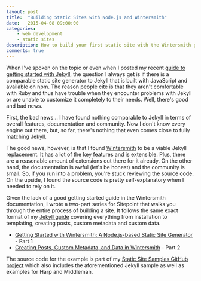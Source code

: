 ```yaml
---
layout: post
title:  "Building Static Sites with Node.js and Wintersmith"
date:   2015-04-08 09:00:00
categories:
    - web development
    - static sites
description: How to build your first static site with the Wintersmith generator.
comments: true
---
```


When I've spoken on the topic or even when I posted my recent [guide to getting started with Jekyll](http://developer.telerik.com/featured/getting-started-with-jekyll/),  the question I always get is if there is a comparable static site generator to Jekyll that is built with JavaScript and available on npm. The reason people cite is that they aren't comfortable with Ruby and thus have trouble when they encounter problems with Jekyll or are unable to customize it completely to their needs. Well, there's good and bad news.

First, the bad news... I have found nothing comparable to Jekyll in terms of overall features, documentation and community. Now I don't know every engine out there, but, so far, there's nothing that even comes close to fully matching Jekyll.

The good news, however, is that I found [Wintersmith](http://wintersmith.io/) to be a viable Jekyll replacement. It has a lot of the key features and is extensible. Plus, there are a reasonable amount of extensions out there for it already. On the other hand, the documentation is awful (let's be honest) and the community is small. So, if you run into a problem, you're stuck reviewing the source code. On the upside, I found the source code is pretty self-explanatory when I needed to rely on it.

Given the lack of a good getting started guide in the Wintersmith documentation, I wrote a two-part series for Sitepoint that walks you through the entire process of building a site. It follows the same exact format of my [Jekyll guide](http://developer.telerik.com/featured/getting-started-with-jekyll/) covering everything from installation to templating, creating posts, custom metadata and custom data.

* [Getting Started with Wintersmith: A Node.js-based Static Site Generator](http://www.sitepoint.com/getting-started-wintersmith-nodejs-static-site-generator/) - Part 1
* [Creating Posts, Custom Metadata, and Data in Wintersmith](http://www.sitepoint.com/creating-posts-custom-metadata-data-wintersmith/) - Part 2

The source code for the example is part of my [Static Site Samples GitHub project](https://github.com/remotesynth/Static-Site-Samples) which also includes the aforementioned Jekyll sample as well as examples for Harp and Middleman.